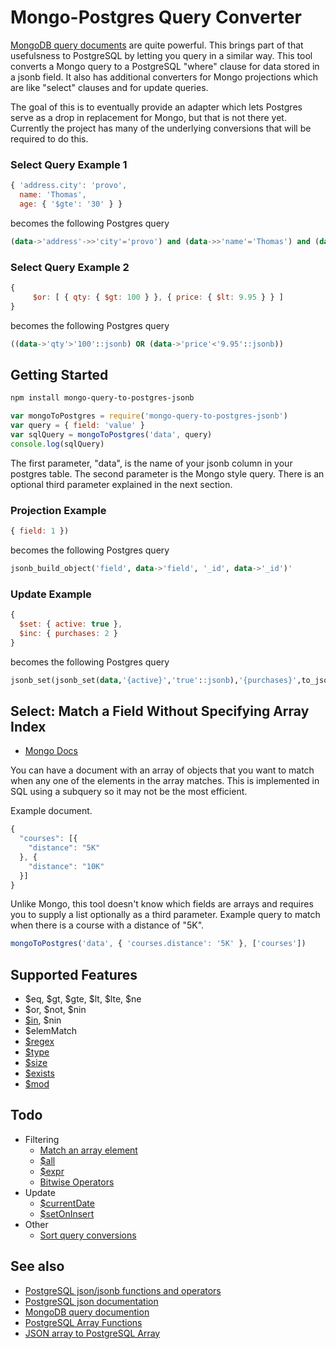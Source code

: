 # Mongo-Postgres Query Converter
[MongoDB query documents](https://docs.mongodb.org/manual/tutorial/query-documents/) are quite powerful.
This brings part of that usefulsness to PostgreSQL by letting you query in a similar way.
This tool converts a Mongo query to a PostgreSQL "where" clause for data stored in a jsonb field.
It also has additional converters for Mongo projections which are like "select" clauses and for update queries.

The goal of this is to eventually provide an adapter which lets Postgres serve as a drop in replacement for Mongo, but that is not there yet.
Currently the project has many of the underlying conversions that will be required to do this.

### Select Query Example 1
```javascript
{ 'address.city': 'provo',
  name: 'Thomas',
  age: { '$gte': '30' } }
```
becomes the following Postgres query
```sql
(data->'address'->>'city'='provo') and (data->>'name'='Thomas') and (data->>'age'>='30')
```

### Select Query Example 2
```javascript
{
     $or: [ { qty: { $gt: 100 } }, { price: { $lt: 9.95 } } ]
}
```
becomes the following Postgres query
```sql
((data->'qty'>'100'::jsonb) OR (data->'price'<'9.95'::jsonb))
```

## Getting Started

```bash
npm install mongo-query-to-postgres-jsonb
```

```javascript
var mongoToPostgres = require('mongo-query-to-postgres-jsonb')
var query = { field: 'value' }
var sqlQuery = mongoToPostgres('data', query)
console.log(sqlQuery)
```

The first parameter, "data", is the name of your jsonb column in your postgres table.
The second parameter is the Mongo style query.
There is an optional third parameter explained in the next section.

### Projection Example

```javascript
{ field: 1 })
```
becomes the following Postgres query
```sql
jsonb_build_object('field', data->'field', '_id', data->'_id')'
```

### Update Example


```javascript
{
  $set: { active: true },
  $inc: { purchases: 2 }
}
```
becomes the following Postgres query
```sql
jsonb_set(jsonb_set(data,'{active}','true'::jsonb),'{purchases}',to_jsonb(Cast(data->>'purchases' as numeric)+2))
```


## Select: Match a Field Without Specifying Array Index

* [Mongo Docs](https://docs.mongodb.org/manual/tutorial/query-documents/#match-a-field-without-specifying-array-index)

You can have a document with an array of objects that you want to match when any one of the elements in the array matches.
This is implemented in SQL using a subquery so it may not be the most efficient.

Example document.
```javascript
{
  "courses": [{
    "distance": "5K"
  }, {
    "distance": "10K"
  }]
}
```
Unlike Mongo, this tool doesn't know which fields are arrays and requires you to supply a list optionally as a third parameter.
Example query to match when there is a course with a distance of "5K".
```javascript
mongoToPostgres('data', { 'courses.distance': '5K' }, ['courses'])
```
    
## Supported Features
* $eq, $gt, $gte, $lt, $lte, $ne
* $or, $not, $nin
* [$in](https://docs.mongodb.org/manual/reference/operator/query/in/#use-the-in-operator-to-match-values-in-an-array), $nin
* $elemMatch
* [$regex](https://docs.mongodb.com/manual/reference/operator/query/regex/)
* [$type](https://docs.mongodb.org/manual/reference/operator/query/type/#op._S_type)
* [$size](https://docs.mongodb.org/manual/reference/operator/query/size/#op._S_size)
* [$exists](https://docs.mongodb.org/manual/reference/operator/query/exists/#op._S_exists)
* [$mod](https://docs.mongodb.com/manual/reference/operator/query/mod/)

## Todo
* Filtering
    * [Match an array element](https://docs.mongodb.org/manual/tutorial/query-documents/#match-an-array-element)
    * [$all](https://docs.mongodb.com/manual/reference/operator/query/all/)
    * [$expr](https://docs.mongodb.com/manual/reference/operator/query/expr/)
    * [Bitwise Operators](https://docs.mongodb.com/manual/reference/operator/query-bitwise/)
* Update
    * [$currentDate](https://docs.mongodb.com/manual/reference/operator/update/currentDate/)
    * [$setOnInsert](https://docs.mongodb.com/manual/reference/operator/update/setOnInsert/)
* Other
    * [Sort query conversions](https://docs.mongodb.com/manual/reference/method/cursor.sort/#cursor.sort)

## See also
* [PostgreSQL json/jsonb functions and operators](http://www.postgresql.org/docs/9.4/static/functions-json.html)
* [PostgreSQL json documentation](http://www.postgresql.org/docs/9.4/static/datatype-json.html)
* [MongoDB query documention](https://docs.mongodb.org/manual/tutorial/query-documents/)
* [PostgreSQL Array Functions](https://www.postgresql.org/docs/9.3/static/functions-array.html)
* [JSON array to PostgreSQL Array](https://dba.stackexchange.com/questions/54283/how-to-turn-json-array-into-postgres-array/54289#54289)